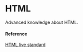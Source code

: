 # HTML

Advanced knowledge about HTML. 



#### Reference
[HTML live standard](https://html.spec.whatwg.org/multipage/)
